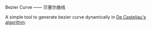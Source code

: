 Bezier Curve —— 贝塞尔曲线

A simple tool to generate bezier curve dynamically in [De Casteljau's algorithm](http://en.wikipedia.org/wiki/De_Casteljau's_algorithm).


